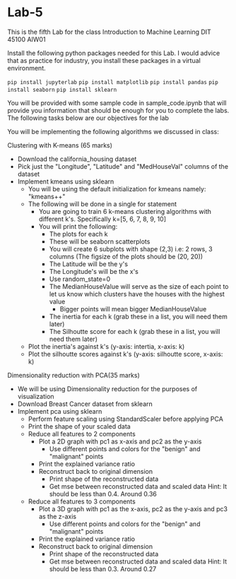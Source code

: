 # Lab-5
This is the fifth Lab for the class Introduction to Machine Learning DIT 45100 AIW01

Install the following python packages needed for this Lab. I would advice that as practice for industry, you install these packages in a virtual environment.

`pip install jupyterlab` `pip install matplotlib` `pip install pandas` `pip install seaborn` `pip install sklearn`

You will be provided with some sample code in sample_code.ipynb that will provide you information that should be enough for you to complete the labs. The following tasks below are our objectives for the lab

You will be implementing the following algorithms we discussed in class:

Clustering with K-means (65 marks)
- Download the california_housing dataset
- Pick just the  "Longitude", "Latitude" and "MedHouseVal" columns of the dataset
- Implement kmeans using sklearn
  - You will be using the default initialization for kmeans namely: "kmeans++"
  - The following will be done in a single for statement
    - You are going to train 6 k-means clustering algorithms with different k's. Specifically k=[5, 6, 7, 8, 9, 10]
    - You will print the following:
       - The plots for each k
       - These will be seaborn scatterplots
       - You will create 6 subplots with shape (2,3) i.e: 2 rows, 3 columns  (The figsize of the plots should be (20, 20))
        - The Latitude will be the y's
        - The Longitude's will be the x's
        - Use random_state=0
        - The MedianHouseValue will serve as the size of each point to let us know which clusters have the houses with the highest value
          - Bigger points will mean bigger MedianHouseValue
      - The inertia for each k (grab these in a list, you will need them later)
      - The Silhoutte score for each k (grab these in a list, you will need them later)
  - Plot the inertia's against k's (y-axis: intertia, x-axis: k)
  - Plot the silhoutte scores against k's (y-axis: silhoutte score, x-axis: k)

Dimensionality reduction with PCA(35 marks)
- We will be using Dimensionality reduction for the purposes of visualization
- Download Breast Cancer dataset from sklearn
- Implement pca using sklearn
  - Perform feature scaling using StandardScaler before applying PCA
  - Print the shape of your scaled data
  - Reduce all features to 2 components
     - Plot a 2D graph with pc1 as x-axis and pc2 as the y-axis
       - Use different points and colors for the "benign" and "malignant" points
     - Print the explained variance ratio
    - Reconstruct back to original dimension
      - Print shape of the reconstructed data
      - Get mse between reconstructed data and scaled data
      Hint: It should be less than 0.4. Around 0.36
  - Reduce all features to 3 components
    - Plot a 3D graph with pc1 as the x-axis, pc2 as the y-axis and pc3 as the z-axis
      - Use different points and colors for the "benign" and "malignant" points
    - Print the explained variance ratio
    - Reconstruct back to original dimension
      - Print shape of the reconstructed data
      - Get mse between reconstructed data and scaled data
      Hint: It should be less than 0.3. Around 0.27

   

